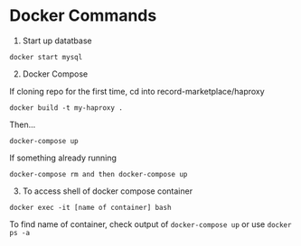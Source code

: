 # Docker Commands

1. Start up datatbase

```docker start mysql```

2. Docker Compose

If cloning repo for the first time, cd into record-marketplace/haproxy

```docker build -t my-haproxy .```

Then...

```docker-compose up```

If something already running

```docker-compose rm and then docker-compose up```


3. To access shell of docker compose container

```docker exec -it [name of container] bash```

To find name of container, check output of ```docker-compose up``` or use ```docker ps -a```
